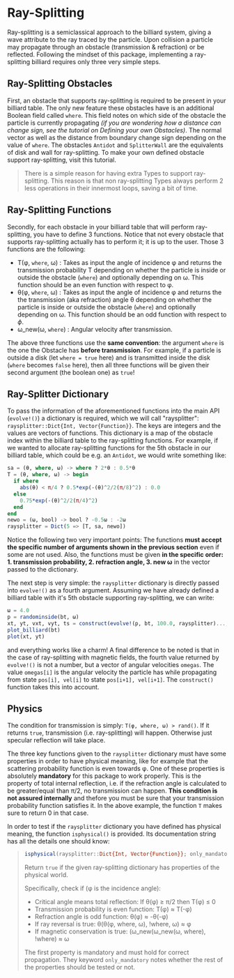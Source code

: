 # Ray-Splitting
Ray-splitting is a semiclassical approach to the billiard system, giving a wave attribute to the ray traced by the particle.
Upon collision a particle may propagate through an obstacle (transmission & refraction) or be reflected. Following the mindset of this package, implementing a ray-splitting billiard requires only three very simple steps.

## Ray-Splitting Obstacles
First, an obstacle that supports ray-splitting is required to be present in your billiard table. The only new feature these obstacles have is an additional Boolean field called `where`. This field notes on which side of the obstacle the particle is currently propagating *(if you are wondering how a distance can change sign, see the tutorial on Defining your own Obstacles)*. The normal vector as well as the distance from boundary change sign depending on the value of `where`. The obstacles `Antidot` and `SplitterWall` are the equivalents of disk and wall for ray-splitting. To make your own defined obstacle support ray-splitting, visit this tutorial.

> There is a simple reason for having extra Types to support ray-splitting. This reason is that non ray-splitting Types 
> always perform 2 less operations in their innermost loops, saving a bit of time.

## Ray-Splitting Functions
Secondly, for each obstacle in your billiard table that will perform ray-splitting, you have to define 3 functions. Notice that not every obstacle that supports ray-splitting actually has to perform it; it is up to the user. Those 3 functions are the following:
* T(φ, `where`, ω) : Takes as input the angle of incidence φ and returns the transmission probability Τ depending on 
  whether the particle is inside or outside the obstacle (`where`) and optionally depending on ω. 
  This function should be an even function with respect to φ.
* θ(φ, `where`, ω) : Takes as input the angle of incidence 	φ and returns the the transmission (aka refraction)  angle θ 
  depending on whether the particle is inside or outside the obstacle (`where`) and optionally depending on ω. 
  This function should be an odd function with respect to $\phi$.
* ω_new(ω, `where`) : Angular velocity after transmission.

The above three functions use the **same convention**: the argument `where` is the one the Obstacle has **before transmission**. For example, if a particle is outside a disk (let `where = true` here) and is transmitted inside the disk (`where` becomes `false` here), then all three functions will be given their second argument (the boolean one) as `true`!

## Ray-Splitter Dictionary
To pass the information of the aforementioned functions into the main API (`evolve!()`) a dictionary is required, which we will call "raysplitter": `raysplitter::Dict{Int, Vector{Function}}`. The keys are integers and the values are vectors of functions. 
This dictionary is a map of the obstacle index within the billiard table to the ray-splitting functions. For example, if we wanted to allocate ray-splitting functions for the 5th obstacle in our billiard table, which could be e.g. an `Antidot`, we would write something like:
```julia
sa = (θ, where, ω) -> where ? 2*θ : 0.5*θ
T = (θ, where, ω) -> begin
  if where
    abs(θ) < π/4 ? 0.5*exp(-(θ)^2/2(π/8)^2) : 0.0
  else
    0.75*exp(-(θ)^2/2(π/4)^2)
  end
end
newo = (ω, bool) -> bool ? -0.5ω : -2ω
raysplitter = Dict(5 => [T, sa, newo])
```
Notice the following two very important points: The functions **must accept the specific number of arguments shown in the previous section** even if some are not used. Also, the functions must be given **in the specific order: 1. transmission probability, 2. refraction angle, 3. new ω** in the vector passed to the dictionary.

The next step is very simple: the `raysplitter` dictionary is directly passed into `evolve!()` as a fourth argument. Assuming we have already defined a billiard table with it's 5th obstacle supporting ray-splitting, we can write:
```julia
ω = 4.0
p = randominside(bt, ω)
xt, yt, vxt, vyt, ts = construct(evolve!(p, bt, 100.0, raysplitter)..., dt = 0.05)
plot_billiard(bt)
plot(xt, yt)
```
and everything works like a charm! A final difference to be noted is that in the case of ray-splitting with magnetic fields, the fourth value returned by `evolve!()` is not a number, but a vector of angular velocities `omegas`. The value `omegas[i]` is the angular velocity the particle has while propagating from state `pos[i], vel[i]` to state `pos[i+1], vel[i+1]`. The `construct()` function takes this into account.

## Physics
The condition for transmission is simply: `T(φ, where, ω) > rand()`. If it returns `true`, transmission (i.e. ray-splitting) will happen. Otherwise just specular reflection will take place.

The three key functions given to the `raysplitter` dictionary must have some properties in order to have physical meaning, like for example that the scattering probability function is even towards φ. One of these properties is absolutely **mandatory** for this package to work properly. This is the property of total internal reflection, i.e. if the refraction angle is calculated to be greater/equal than π/2, no transmission can happen. **This condition is not assured internally** and thefore you must be sure that your transmission probability function satisfies it. In the above example, the function `T` makes sure to return 0 in that case.

In order to test if the `raysplitter` dictionary you have defined has physical meaning, the function `isphysical()` is provided. Its documentation string has all the details one should know:
>```julia
>isphysical(raysplitter::Dict{Int, Vector{Function}}; only_mandatory = false)
>```
>Return `true` if the given ray-splitting dictionary has properties of the physical world.
>
>Specifically, check if (φ is the incidence angle):
>* Critical angle means total reflection: If θ(φ) ≥ π/2 then T(φ) ≤ 0
>* Transmission probability is even function: T(φ) ≈ T(-φ)
>* Refraction angle is odd function: θ(φ) ≈ -θ(-φ)
>* If ray reversal is true: θ(θ(φ, where, ω), !where, ω) ≈ φ
>* If magnetic conservation is true: (ω_new(ω_new(ω, where), !where) ≈ ω
>
>The first property is mandatory and must hold for correct propagation.
>They keyword `only_mandatory` notes whether the rest of the properties should be tested or not.
